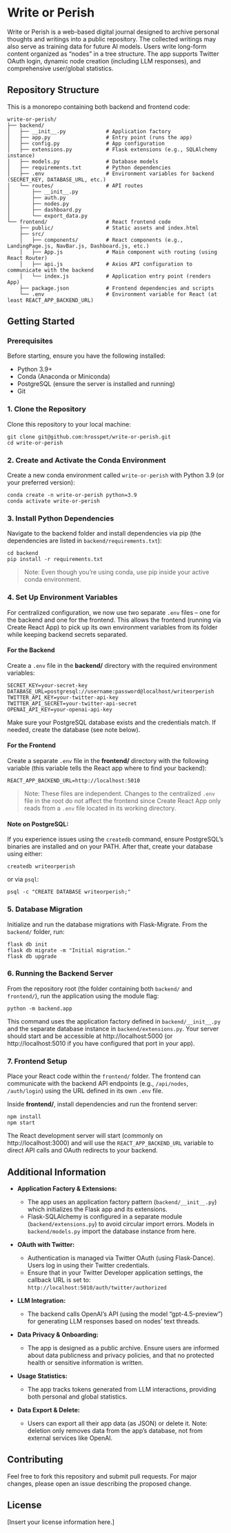 # Write or Perish

Write or Perish is a web-based digital journal designed to archive personal thoughts and writings into a public repository. The collected writings may also serve as training data for future AI models. Users write long-form content organized as “nodes” in a tree structure. The app supports Twitter OAuth login, dynamic node creation (including LLM responses), and comprehensive user/global statistics.

## Repository Structure

This is a monorepo containing both backend and frontend code:

```
write-or-perish/
├── backend/
│   ├── __init__.py             # Application factory
│   ├── app.py                  # Entry point (runs the app)
│   ├── config.py               # App configuration
│   ├── extensions.py           # Flask extensions (e.g., SQLAlchemy instance)
│   ├── models.py               # Database models
│   ├── requirements.txt        # Python dependencies
│   ├── .env                    # Environment variables for backend (SECRET_KEY, DATABASE_URL, etc.)
│   └── routes/                 # API routes
│       ├── __init__.py
│       ├── auth.py
│       ├── nodes.py
│       ├── dashboard.py
│       └── export_data.py
└── frontend/                   # React frontend code
    ├── public/                 # Static assets and index.html
    ├── src/
    │   ├── components/         # React components (e.g., LandingPage.js, NavBar.js, Dashboard.js, etc.)
    │   ├── App.js              # Main component with routing (using React Router)
    │   ├── api.js              # Axios API configuration to communicate with the backend
    │   └── index.js            # Application entry point (renders App)
    ├── package.json            # Frontend dependencies and scripts
    └── .env                    # Environment variable for React (at least REACT_APP_BACKEND_URL)
```

## Getting Started

### Prerequisites

Before starting, ensure you have the following installed:
- Python 3.9+  
- Conda (Anaconda or Miniconda)
- PostgreSQL (ensure the server is installed and running)
- Git

### 1. Clone the Repository

Clone this repository to your local machine:

```
git clone git@github.com:hrosspet/write-or-perish.git
cd write-or-perish
```

### 2. Create and Activate the Conda Environment

Create a new conda environment called `write-or-perish` with Python 3.9 (or your preferred version):

```
conda create -n write-or-perish python=3.9
conda activate write-or-perish
```

### 3. Install Python Dependencies

Navigate to the backend folder and install dependencies via pip (the dependencies are listed in `backend/requirements.txt`):

```
cd backend
pip install -r requirements.txt
```

> Note: Even though you’re using conda, use pip inside your active conda environment.

### 4. Set Up Environment Variables

For centralized configuration, we now use two separate `.env` files – one for the backend and one for the frontend. This allows the frontend (running via Create React App) to pick up its own environment variables from its folder while keeping backend secrets separated.

#### For the Backend

Create a `.env` file in the **backend/** directory with the required environment variables:

```
SECRET_KEY=your-secret-key
DATABASE_URL=postgresql://username:password@localhost/writeorperish
TWITTER_API_KEY=your-twitter-api-key
TWITTER_API_SECRET=your-twitter-api-secret
OPENAI_API_KEY=your-openai-api-key
```

Make sure your PostgreSQL database exists and the credentials match. If needed, create the database (see note below).

#### For the Frontend

Create a separate `.env` file in the **frontend/** directory with the following variable (this variable tells the React app where to find your backend):

```
REACT_APP_BACKEND_URL=http://localhost:5010
```

> Note: These files are independent. Changes to the centralized `.env` file in the root do not affect the frontend since Create React App only reads from a `.env` file located in its working directory.

#### Note on PostgreSQL:
If you experience issues using the `createdb` command, ensure PostgreSQL’s binaries are installed and on your PATH. After that, create your database using either:
```
createdb writeorperish
```
or via `psql`:
```
psql -c "CREATE DATABASE writeorperish;"
```

### 5. Database Migration

Initialize and run the database migrations with Flask-Migrate. From the `backend/` folder, run:

```
flask db init
flask db migrate -m "Initial migration."
flask db upgrade
```

### 6. Running the Backend Server

From the repository root (the folder containing both `backend/` and `frontend/`), run the application using the module flag:

```
python -m backend.app
```

This command uses the application factory defined in `backend/__init__.py` and the separate database instance in `backend/extensions.py`. Your server should start and be accessible at http://localhost:5000 (or http://localhost:5010 if you have configured that port in your app).

### 7. Frontend Setup

Place your React code within the `frontend/` folder. The frontend can communicate with the backend API endpoints (e.g., `/api/nodes`, `/auth/login`) using the URL defined in its own `.env` file.

Inside **frontend/**, install dependencies and run the frontend server:

```
npm install
npm start
```

The React development server will start (commonly on http://localhost:3000) and will use the `REACT_APP_BACKEND_URL` variable to direct API calls and OAuth redirects to your backend.

## Additional Information

- **Application Factory & Extensions:**
  - The app uses an application factory pattern (`backend/__init__.py`) which initializes the Flask app and its extensions.
  - Flask-SQLAlchemy is configured in a separate module (`backend/extensions.py`) to avoid circular import errors. Models in `backend/models.py` import the database instance from here.
  
- **OAuth with Twitter:**
  - Authentication is managed via Twitter OAuth (using Flask-Dance). Users log in using their Twitter credentials.
  - Ensure that in your Twitter Developer application settings, the callback URL is set to:  
    `http://localhost:5010/auth/twitter/authorized`
  
- **LLM Integration:**
  - The backend calls OpenAI’s API (using the model “gpt-4.5-preview”) for generating LLM responses based on nodes’ text threads.
  
- **Data Privacy & Onboarding:**
  - The app is designed as a public archive. Ensure users are informed about data publicness and privacy policies, and that no protected health or sensitive information is written.
  
- **Usage Statistics:**
  - The app tracks tokens generated from LLM interactions, providing both personal and global statistics.

- **Data Export & Delete:**
  - Users can export all their app data (as JSON) or delete it. Note: deletion only removes data from the app’s database, not from external services like OpenAI.

## Contributing

Feel free to fork this repository and submit pull requests. For major changes, please open an issue describing the proposed change.

## License

[Insert your license information here.]